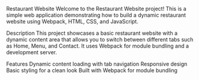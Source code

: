 Restaurant Website
Welcome to the Restaurant Website project! This is a simple web application demonstrating how to build a dynamic restaurant website using Webpack, HTML, CSS, and JavaScript.

Description
This project showcases a basic restaurant website with a dynamic content area that allows you to switch between different tabs such as Home, Menu, and Contact. It uses Webpack for module bundling and a development server.

Features
Dynamic content loading with tab navigation
Responsive design
Basic styling for a clean look
Built with Webpack for module bundling
